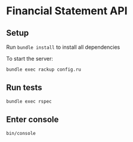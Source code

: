 # Financial Statement API

## Setup

Run ```bundle install``` to install all dependencies

To start the server:

```bundle exec rackup config.ru```

## Run tests

```bundle exec rspec```

## Enter console

```bin/console```
